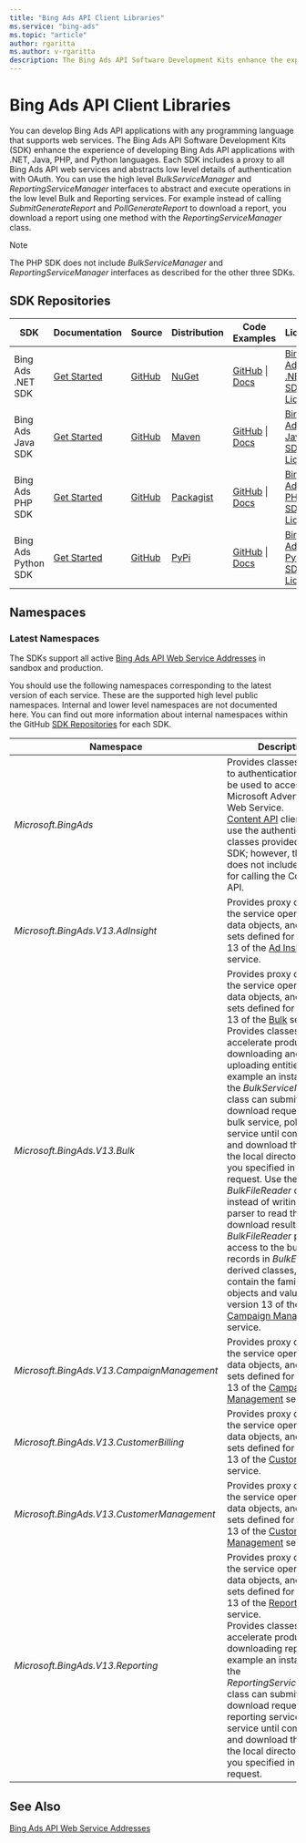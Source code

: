 ```yaml
---
title: "Bing Ads API Client Libraries"
ms.service: "bing-ads"
ms.topic: "article"
author: rgaritta
ms.author: v-rgaritta
description: The Bing Ads API Software Development Kits enhance the experience of developing Bing Ads API applications with .NET, Java, PHP, and Python languages.
---
```

# Bing Ads API Client Libraries
You can develop Bing Ads API applications with any programming language that supports web services. The Bing Ads API Software Development Kits (SDK) enhance the experience of developing Bing Ads API applications with .NET, Java, PHP, and Python languages. Each SDK includes a proxy to all Bing Ads API web services and abstracts low level details of authentication with OAuth. You can use the high level *BulkServiceManager* and *ReportingServiceManager* interfaces to abstract and execute operations in the low level Bulk and Reporting services. For example instead of calling *SubmitGenerateReport* and *PollGenerateReport* to download a report, you download a report using one method with the *ReportingServiceManager* class.

> [!NOTE]
> The PHP SDK does not include *BulkServiceManager* and *ReportingServiceManager* interfaces as described for the other three SDKs.

## <a name="repositories"></a>SDK Repositories

|SDK|Documentation|Source|Distribution|Code Examples|License|
|-------|-----------------|----------|----------------|-----------------|-----------|
|Bing Ads .NET SDK|[Get Started](get-started-csharp.md)|[GitHub](https://github.com/BingAds/BingAds-dotNet-SDK)|[NuGet](https://www.nuget.org/packages/Microsoft.BingAds.SDK/)|[GitHub](https://github.com/BingAds/BingAds-dotNet-SDK/tree/main/examples/BingAdsExamples) &#124; [Docs](code-examples.md)|[Bing Ads .NET SDK License](https://github.com/BingAds/BingAds-dotNet-SDK/blob/main/LICENSE.md)|
|Bing Ads Java SDK|[Get Started](get-started-java.md) |[GitHub](https://github.com/BingAds/BingAds-Java-SDK)|[Maven](https://github.com/BingAds/BingAds-Java-SDK#Maven-Artifact)|[GitHub](https://github.com/BingAds/BingAds-Java-SDK/tree/main/examples) &#124; [Docs](code-examples.md)|[Bing Ads Java SDK License](https://github.com/BingAds/BingAds-Java-SDK/blob/main/LICENSE)|
|Bing Ads PHP SDK|[Get Started](get-started-php.md)|[GitHub](https://github.com/BingAds/BingAds-PHP-SDK)|[Packagist](https://packagist.org/packages/microsoft/bingads)|[GitHub](https://github.com/BingAds/BingAds-PHP-SDK/tree/main/samples) &#124; [Docs](code-examples.md)|[Bing Ads PHP SDK License](https://github.com/BingAds/BingAds-PHP-SDK/blob/main/LICENSE.md)|
|Bing Ads Python SDK|[Get Started](get-started-python.md) |[GitHub](https://github.com/BingAds/BingAds-Python-SDK)|[PyPi](https://pypi.python.org/pypi/bingads)|[GitHub](https://github.com/BingAds/BingAds-Python-SDK/tree/main/examples) &#124; [Docs](code-examples.md)|[Bing Ads Python SDK License](https://github.com/BingAds/BingAds-Python-SDK/blob/main/LICENSE)|

## <a name="namespaces"></a>Namespaces

### <a name="latestnamespaces"></a>Latest Namespaces
The SDKs support all active [Bing Ads API Web Service Addresses](web-service-addresses.md) in sandbox and production. 

You should use the following namespaces corresponding to the latest version of each service. These are the supported high level public namespaces. Internal and lower level namespaces are not documented here. You can find out more information about internal namespaces within the GitHub [SDK Repositories](#repositories) for each SDK.

|Namespace|Description|
|-------------|---------------|
|*Microsoft.BingAds*|Provides classes related to authentication that can be used to access any Microsoft Advertising Web Service.<br/>[Content API](/advertising/shopping-content/index) clients can use the authentication classes provided with the SDK; however, the SDK does not include classes for calling the Content API.|
|*Microsoft.BingAds.V13.AdInsight*|Provides proxy classes to the service operations, data objects, and value sets defined for version 13 of the [Ad Insight](../ad-insight-service/ad-insight-service-reference.md) service.|
|*Microsoft.BingAds.V13.Bulk*|Provides proxy classes to the service operations, data objects, and value sets defined for version 13 of the [Bulk](../bulk-service/bulk-service-reference.md) service.<br/>Provides classes to accelerate productivity for downloading and uploading entities. For example an instance of the *BulkServiceManager* class can submit your download request to the bulk service, poll the service until completed, and download the file to the local directory that you specified in the request. Use the *BulkFileReader* class instead of writing a file parser to read the download results. The *BulkFileReader* provides access to the bulk file records in *BulkEntity* derived classes, which contain the familiar data objects and value sets in version 13 of the [Campaign Management](../campaign-management-service/campaign-management-service-reference.md) service.|
|*Microsoft.BingAds.V13.CampaignManagement*|Provides proxy classes to the service operations, data objects, and value sets defined for version 13 of the [Campaign Management](../campaign-management-service/campaign-management-service-reference.md) service.|
|*Microsoft.BingAds.V13.CustomerBilling*|Provides proxy classes to the service operations, data objects, and value sets defined for version 13 of the [Customer Billing](../customer-billing-service/customer-billing-service-reference.md) service.|
|*Microsoft.BingAds.V13.CustomerManagement*|Provides proxy classes to the service operations, data objects, and value sets defined for version 13 of the [Customer Management](../customer-management-service/customer-management-service-reference.md) service.|
|*Microsoft.BingAds.V13.Reporting*|Provides proxy classes to the service operations, data objects, and value sets defined for version 13 of the [Reporting](../reporting-service/reporting-service-reference.md) service.<br/>Provides classes to accelerate productivity for downloading reports. For example an instance of the *ReportingServiceManager* class can submit your download request to the reporting service, poll the service until completed, and download the file to the local directory that you specified in the request.|

## See Also
[Bing Ads API Web Service Addresses](web-service-addresses.md)  

